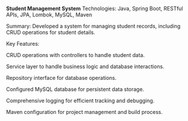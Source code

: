**Student Management System**
Technologies: Java, Spring Boot, RESTful APIs, JPA, Lombok, MySQL, Maven

Summary: Developed a system for managing student records, including CRUD operations for student details.

Key Features:

CRUD operations with controllers to handle student data.

Service layer to handle business logic and database interactions.

Repository interface for database operations.

Configured MySQL database for persistent data storage.

Comprehensive logging for efficient tracking and debugging.

Maven configuration for project management and build process.
